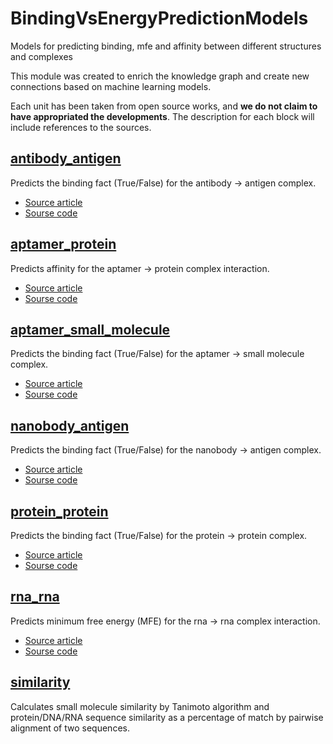 # BindingVsEnergyPredictionModels
Models for predicting binding, mfe and affinity between different structures and complexes

This module was created to enrich the knowledge graph and create new connections based on machine learning models.

Each unit has been taken from open source works, and **we do not claim to have appropriated the developments**. The description for each block will include references to the sources.

## [antibody_antigen](https://github.com/GenerativeMolMachines/BindingVsEnergyPredictionModels/tree/main/antibody_antigen)
Predicts the binding fact (True/False) for the antibody -> antigen complex.
 - [Source article](https://pubmed.ncbi.nlm.nih.gov/39363630/)
 - [Sourse code](https://github.com/TAI-Medical-Lab/MVSF-AB)

## [aptamer_protein](https://github.com/GenerativeMolMachines/BindingVsEnergyPredictionModels/tree/main/aptamer_protein)
Predicts affinity for the aptamer -> protein complex interaction.
 - [Source article](https://pubs.acs.org/doi/10.1021/acs.jcim.3c00713)
 - [Sourse code](https://github.com/Meaw0415/APIPred)

## [aptamer_small_molecule](https://github.com/GenerativeMolMachines/BindingVsEnergyPredictionModels/tree/main/aptamer_small_molecule)
Predicts the binding fact (True/False) for the aptamer -> small molecule complex.
 - [Source article](https://academic.oup.com/bib/article/25/2/bbae002/7584787?login=false)
 - [Sourse code](https://github.com/Sowmya-R-Krishnan/RSAPred/)

## [nanobody_antigen](https://github.com/GenerativeMolMachines/BindingVsEnergyPredictionModels/tree/main/nanobody_antigen)
Predicts the binding fact (True/False) for the nanobody -> antigen complex.
 - [Source article](https://link.springer.com/article/10.1186/s12859-024-05750-5)
 - [Sourse code](https://github.com/WangLabforComputationalBiology/NanoBERTa-ASP)

## [protein_protein](https://github.com/GenerativeMolMachines/BindingVsEnergyPredictionModels/tree/main/protein_protein)
Predicts the binding fact (True/False) for the protein -> protein complex.
 - [Source article](https://academic.oup.com/bib/article/25/5/bbae359/7720609)
 - [Sourse code](https://github.com/Wang-lab-UCSD/TUnA/tree/main)

## [rna_rna](https://github.com/GenerativeMolMachines/BindingVsEnergyPredictionModels/tree/main/rna_rna)
Predicts minimum free energy (MFE) for the rna -> rna complex interaction.
 - [Source article](https://www.tbi.univie.ac.at/RNA/?_gl=1*1dj5tnj*_gcl_au*ODAxMTczOTU5LjE3NDE0NDk5MjY.)
 - [Sourse code](https://github.com/ViennaRNA/ViennaRNA?tab=readme-ov-file)

## [similarity](https://github.com/GenerativeMolMachines/BindingVsEnergyPredictionModels/tree/main/similarity)
Calculates small molecule similarity by Tanimoto algorithm and protein/DNA/RNA sequence similarity as a percentage of match by pairwise alignment of two sequences.
